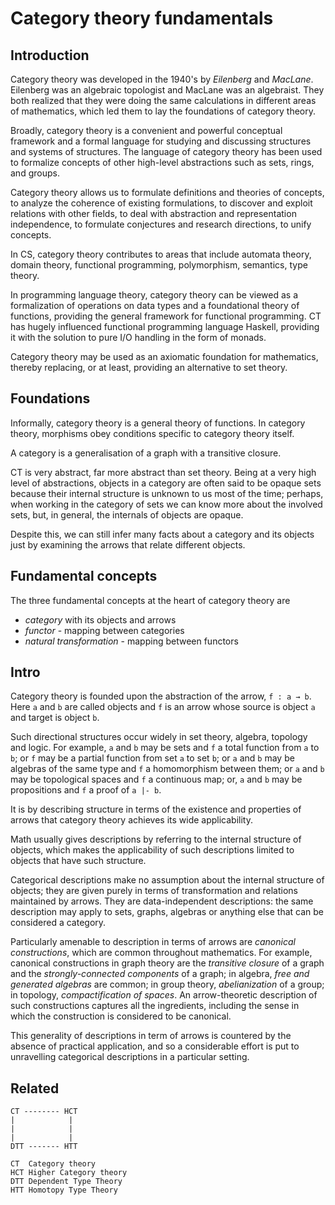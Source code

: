 # Category theory fundamentals

## Introduction

Category theory was developed in the 1940's by *Eilenberg* and *MacLane*. Eilenberg was an algebraic topologist and MacLane was an algebraist. They both realized that they were doing the same calculations in different areas of mathematics, which led them to lay the foundations of category theory.


Broadly, category theory is a convenient and powerful conceptual framework and a formal language for studying and discussing structures and systems of structures. The language of category theory has been used to formalize concepts of other high-level abstractions such as sets, rings, and groups.

Category theory allows us to formulate definitions and theories of concepts, to analyze the coherence of existing formulations, to discover and exploit relations with other fields, to deal with abstraction and representation independence, to formulate conjectures and research directions, to unify concepts.

In CS, category theory contributes to areas that include automata theory, domain theory, functional programming, polymorphism, semantics, type theory.

In programming language theory, category theory can be viewed as a formalization of operations on data types and a foundational theory of functions, providing the general framework for functional programming. CT has hugely influenced functional programming language Haskell, providing it with the solution to pure I/O handling in the form of monads.

Category theory may be used as an axiomatic foundation for mathematics, thereby replacing, or at least, providing an alternative to set theory.


## Foundations

Informally, category theory is a general theory of functions. In category theory, morphisms obey conditions specific to category theory itself.

A category is a generalisation of a graph with a transitive closure.

CT is very abstract, far more abstract than set theory. Being at a very high level of abstractions, objects in a category are often said to be opaque sets because their internal structure is unknown to us most of the time; perhaps, when working in the category of sets we can know more about the involved sets, but, in general, the internals of objects are opaque.

Despite this, we can still infer many facts about a category and its objects just by examining the arrows that relate different objects.

## Fundamental concepts

The three fundamental concepts at the heart of category theory are
- *category* with its objects and arrows
- *functor* - mapping between categories
- *natural transformation* - mapping between functors

## Intro

Category theory is founded upon the abstraction of the arrow, `f : a → b`. Here `a` and `b` are called objects and `f` is an arrow whose source is object `a` and target is object `b`.

Such directional structures occur widely in set theory, algebra, topology and logic. For example, `a` and `b` may be sets and `f` a total function from `a` to `b`; or `f` may be a partial function from set `a` to set `b`; or `a` and `b` may be algebras of the same type and `f` a homomorphism between them; or `a` and `b` may be topological spaces and `f` a continuous map; or, `a` and `b` may be propositions and `f` a proof of `a |- b`.

It is by describing structure in terms of the existence and properties of arrows that category theory achieves its wide applicability.

Math usually gives descriptions by referring to the internal structure of objects, which makes the applicability of such descriptions limited to objects that have such structure.

Categorical descriptions make no assumption about the internal structure of objects; they are given purely in terms of transformation and relations maintained by arrows. They are data-independent descriptions: the same description may apply to sets, graphs, algebras or anything else that can be considered a category.

Particularly amenable to description in terms of arrows are *canonical constructions*, which are common throughout mathematics. For example, canonical constructions in graph theory are the *transitive closure* of a graph and the *strongly-connected components* of a graph; in algebra, *free and generated algebras* are common; in group theory, *abelianization* of a group; in topology, *compactification of spaces*. An arrow-theoretic description of such constructions captures all the ingredients, including the sense in which the construction is considered to be canonical.

This generality of descriptions in term of arrows is countered by the absence of practical application, and so a considerable effort is put to unravelling categorical descriptions in a particular setting.




## Related

```
CT -------- HCT
|            |
|            |
|            |
DTT ------- HTT

CT  Category theory
HCT Higher Category theory
DTT Dependent Type Theory
HTT Homotopy Type Theory
```
